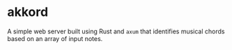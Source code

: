 # akkord
A simple web server built using Rust and `axum` that identifies musical chords based on an array of input notes.